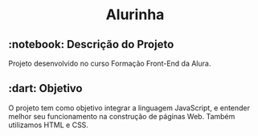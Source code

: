 <h1 align="center">Alurinha</h1>


<h2> :notebook: Descrição do Projeto</h2>

<p>Projeto desenvolvido no curso Formação Front-End da Alura.

<h2> :dart: Objetivo</h2>

<p> O projeto tem como objetivo integrar a linguagem JavaScript, e entender melhor seu funcionamento na construção de páginas Web. Também utilizamos HTML e CSS.</p>


